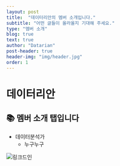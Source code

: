 ```yaml
---
layout: post
title:  "데이터리안의 멤버 소개입니다."
subtitle: "어떤 글들이 올라올지 기대해 주세요."
type: "멤버 소개"
blog: true
text: true
author: "Datarian"
post-header: true
header-img: "img/header.jpg"
order: 1
---
```


# 데이터리안

## 📚 멤버 소개 탭입니다

- 데이터분석가
  - 누구누구

![링크드인](https://media-exp1.licdn.com/dms/image/C5103AQHTsp0GiOniNg/profile-displayphoto-shrink_400_400/0?e=1595462400&v=beta&t=0Gxdj5UppH9EEbA1mR_1CkdDTD5A3aG4TpWDm591ATg)
